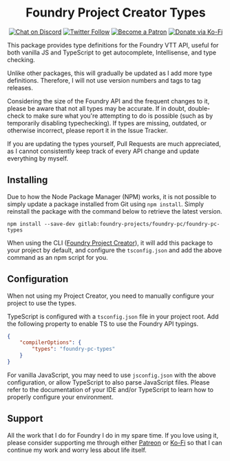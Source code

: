 <div align=center>

# Foundry Project Creator Types

[![Chat on Discord](https://img.shields.io/discord/520640779534729226?style=flat-square&label=discord&logo=discord)](https://discord.gg/59Tz2X7)
[![Twitter Follow](https://img.shields.io/badge/follow-%40NickEastNL-blue.svg?style=flat-square&logo=twitter)](https://twitter.com/NickEastNL)
[![Become a Patron](https://img.shields.io/badge/support-patreon-orange.svg?style=flat-square&logo=patreon)](https://www.patreon.com/nick_east)
[![Donate via Ko-Fi](https://img.shields.io/badge/support-ko--fi-ff4646?style=flat-square&logo=ko-fi)](https://ko-fi.com/nickeast)

</div>

This package provides type definitions for the Foundry VTT API, useful for both vanilla JS and TypeScript to get autocomplete, Intellisense, and type checking.

Unlike other packages, this will gradually be updated as I add more type definitions. Therefore, I will not use version numbers and tags to tag releases.

Considering the size of the Foundry API and the frequent changes to it, please be aware that not all types may be accurate. If in doubt, double-check to make sure what you're attempting to do is possible (such as by temporarily disabling typechecking). If types are missing, outdated, or otherwise incorrect, please report it in the Issue Tracker.

If you are updating the types yourself, Pull Requests are much appreciated, as I cannot consistently keep track of every API change and update everything by myself.

## Installing

Due to how the Node Package Manager (NPM) works, it is not possible to simply update a package installed from Git using `npm install`. Simply reinstall the package with the command below to retrieve the latest version.

```
npm install --save-dev gitlab:foundry-projects/foundry-pc/foundry-pc-types
```

When using the CLI ([Foundry Project Creator](https://gitlab.com/foundry-projects/foundry-pc/create-foundry-project)), it will add this package to your project by default, and configure the `tsconfig.json` and add the above command as an npm script for you.

## Configuration

When not using my Project Creator, you need to manually configure your project to use the types.

TypeScript is configured with a `tsconfig.json` file in your project root. Add the following property to enable TS to use the Foundry API typings.

```json
{
    "compilerOptions": {
        "types": "foundry-pc-types"
    }
}
```

For vanilla JavaScript, you may need to use `jsconfig.json` with the above configuration, or allow TypeScript to also parse JavaScript files. Please refer to the documentation of your IDE and/or TypeScript to learn how to properly configure your environment.

## Support

All the work that I do for Foundry I do in my spare time. If you love using it, please consider supporting me through either [Patreon](https://www.patreon.com/nick_east) or [Ko-Fi](https://ko-fi.com/nickeast) so that I can continue my work and worry less about life itself.
